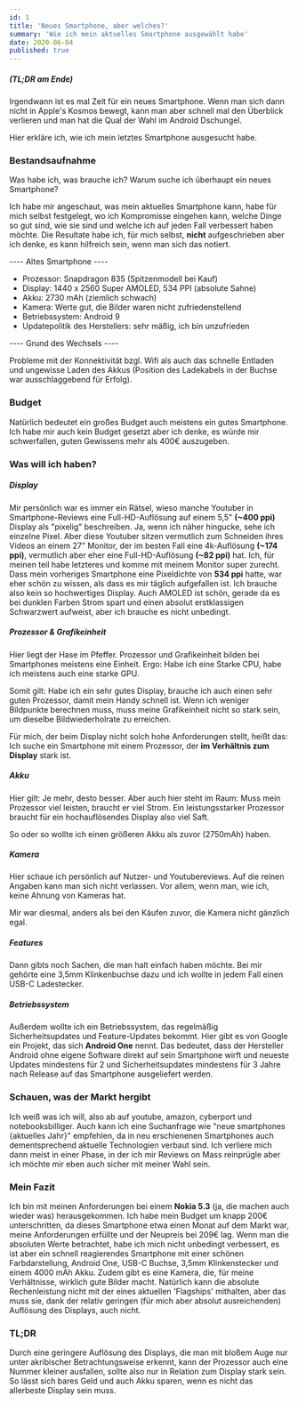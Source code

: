 ```yaml
---
id: 1
title: 'Neues Smartphone, aber welches?'
summary: 'Wie ich mein aktuelles Smartphone ausgewählt habe'
date: 2020-06-04
published: true
---
```


##### (TL;DR am Ende)

Irgendwann ist es mal Zeit für ein neues Smartphone. Wenn man sich dann nicht in Apple's Kosmos bewegt, kann man aber schnell mal den Überblick verlieren und man hat die Qual der Wahl im Android Dschungel.

Hier erkläre ich, wie ich mein letztes Smartphone ausgesucht habe.

### Bestandsaufnahme

Was habe ich, was brauche ich? Warum suche ich überhaupt ein neues Smartphone? 

Ich habe mir angeschaut, was mein aktuelles Smartphone kann, habe für mich selbst festgelegt, wo ich Kompromisse eingehen kann, welche Dinge so gut sind, wie sie sind und welche ich auf jeden Fall verbessert haben möchte. Die Resultate habe ich, für mich selbst, __nicht__ aufgeschrieben aber ich denke, es kann hilfreich sein, wenn man sich das notiert.

---- Altes Smartphone ----

- Prozessor: Snapdragon 835 (Spitzenmodell bei Kauf)
- Display: 1440 x 2560 Super AMOLED, 534 PPI (absolute Sahne)
- Akku: 2730 mAh (ziemlich schwach)
- Kamera: Werte gut, die Bilder waren nicht zufriedenstellend
- Betriebssystem: Android 9
- Updatepolitik des Herstellers: sehr mäßig, ich bin unzufrieden

---- Grund des Wechsels ----

Probleme mit der Konnektivität bzgl. Wifi als auch das schnelle Entladen und ungewisse Laden des Akkus (Position des Ladekabels in der Buchse war ausschlaggebend für Erfolg).

### Budget

Natürlich bedeutet ein großes Budget auch meistens ein gutes Smartphone. Ich habe mir auch kein Budget gesetzt aber ich denke, es würde mir schwerfallen, guten Gewissens mehr als 400€ auszugeben.

### Was will ich haben?

##### Display

Mir persönlich war es immer ein Rätsel, wieso manche Youtuber in Smartphone-Reviews eine Full-HD-Auflösung auf einem 5,5" __(~400 ppi)__ Display als "pixelig" beschreiben. Ja, wenn ich näher hingucke, sehe ich einzelne Pixel. Aber diese Youtuber sitzen vermutlich zum Schneiden ihres Videos an einem 27" Monitor, der im besten Fall eine 4k-Auflösung __(~174 ppi)__, vermutlich aber eher eine Full-HD-Auflösung __(~82 ppi)__ hat. Ich, für meinen teil habe letzteres und komme mit meinem Monitor super zurecht. Dass mein vorheriges Smartphone eine Pixeldichte von __534 ppi__ hatte, war eher schön zu wissen, als dass es mir täglich aufgefallen ist. Ich brauche also kein so hochwertiges Display. Auch AMOLED ist schön, gerade da es bei dunklen Farben Strom spart und einen absolut erstklassigen Schwarzwert aufweist, aber ich brauche es nicht unbedingt.

##### Prozessor & Grafikeinheit

Hier liegt der Hase im Pfeffer. Prozessor und Grafikeinheit bilden bei Smartphones meistens eine Einheit. Ergo: Habe ich eine Starke CPU, habe ich meistens auch eine starke GPU.

Somit gilt: Habe ich ein sehr gutes Display, brauche ich auch einen sehr guten Prozessor, damit mein Handy schnell ist. Wenn ich weniger Bildpunkte berechnen muss, muss meine Grafikeinheit nicht so stark sein, um dieselbe Bildwiederholrate zu erreichen.

Für mich, der beim Display nicht solch hohe Anforderungen stellt, heißt das: Ich suche ein Smartphone mit einem Prozessor, der __im Verhältnis zum Display__ stark ist.

##### Akku

Hier gilt: Je mehr, desto besser. Aber auch hier steht im Raum: Muss mein Prozessor viel leisten, braucht er viel Strom. Ein leistungsstarker Prozessor braucht für ein hochauflösendes Display also viel Saft.

So oder so wollte ich einen größeren Akku als zuvor (2750mAh) haben.

##### Kamera

Hier schaue ich persönlich auf Nutzer- und Youtubereviews. Auf die reinen Angaben kann man sich nicht verlassen. Vor allem, wenn man, wie ich, keine Ahnung von Kameras hat.

Mir war diesmal, anders als bei den Käufen zuvor, die Kamera nicht gänzlich egal.

##### Features

Dann gibts noch Sachen, die man halt einfach haben möchte. Bei mir gehörte eine 3,5mm Klinkenbuchse dazu und ich wollte in jedem Fall einen USB-C Ladestecker. 

##### Betriebssystem

Außerdem wollte ich ein Betriebssystem, das regelmäßig Sicherheitsupdates und Feature-Updates bekommt. Hier gibt es von Google ein Projekt, das sich __Android One__ nennt. Das bedeutet, dass der Hersteller Android ohne eigene Software direkt auf sein Smartphone wirft und neueste Updates mindestens für 2 und Sicherheitsupdates mindestens für 3 Jahre nach Release auf das Smartphone ausgeliefert werden.

### Schauen, was der Markt hergibt

Ich weiß was ich will, also ab auf youtube, amazon, cyberport und notebooksbilliger. Auch kann ich eine Suchanfrage wie "neue smartphones {aktuelles Jahr}" empfehlen, da in neu erschienenen Smartphones auch dementsprechend aktuelle Technologien verbaut sind. Ich verliere mich dann meist in einer Phase, in der ich mir Reviews on Mass reinprügle aber ich möchte mir eben auch sicher mit meiner Wahl sein.

### Mein Fazit

Ich bin mit meinen Anforderungen bei einem __Nokia 5.3__ (ja, die machen auch wieder was) herausgekommen. Ich habe mein Budget um knapp 200€ unterschritten, da dieses Smartphone etwa einen Monat auf dem Markt war, meine Anforderungen erfüllte und der Neupreis bei 209€ lag. Wenn man die absoluten Werte betrachtet, habe ich mich nicht unbedingt verbessert, es ist aber ein schnell reagierendes Smartphone mit einer schönen Farbdarstellung, Android One, USB-C Buchse, 3,5mm Klinkenstecker und einem 4000 mAh Akku. Zudem gibt es eine Kamera, die, für meine Verhältnisse, wirklich gute Bilder macht. Natürlich kann die absolute Rechenleistung nicht mit der eines aktuellen 'Flagships' mithalten, aber das muss sie, dank der relativ geringen (für mich aber absolut ausreichenden) Auflösung des Displays, auch nicht.

### TL;DR

Durch eine geringere Auflösung des Displays, die man mit bloßem Auge nur unter akribischer Betrachtungsweise erkennt, kann der Prozessor auch eine Nummer kleiner ausfallen, sollte also nur in Relation zum Display stark sein. So lässt sich bares Geld und auch Akku sparen, wenn es nicht das allerbeste Display sein muss.